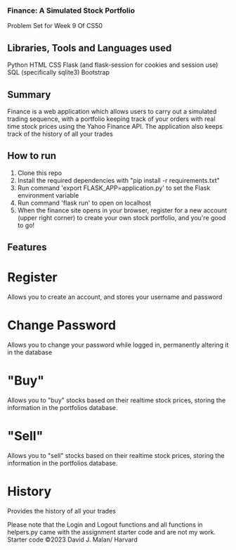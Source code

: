 ### Finance: A Simulated Stock Portfolio
Problem Set for Week 9 Of CS50

## Libraries, Tools and Languages used
Python
HTML
CSS
Flask (and flask-session for cookies and session use)
SQL (specifically sqlite3)
Bootstrap

## Summary
Finance is a web application which allows users to carry out a simulated trading sequence, with a portfolio keeping track of your orders with real time stock prices using the Yahoo Finance API. The application also keeps track of the history of all your trades

## How to run
1. Clone this repo
2. Install the required dependencies with "pip install -r requirements.txt"
3. Run command 'export FLASK_APP=application.py' to set the Flask environment variable
4. Run command 'flask run' to open on localhost
5. When the finance site opens in your browser, register for a new account (upper right corner) to create your own stock portfolio, and you're good to go!

## Features
# Register
Allows you to create an account, and stores your username and password

# Change Password
Allows you to change your password while logged in, permanently altering it in the database

# "Buy"
Allows you to "buy" stocks based on their realtime stock prices, storing the information in the portfolios database.

# "Sell"
Allows you to "sell" stocks based on their realtime stock prices, storing the information in the portfolios database.

# History
Provides the history of all your trades

Please note that the Login and Logout functions and all functions in helpers.py came with the assignment starter code and are not my work. Starter code ©2023 David J. Malan/ Harvard